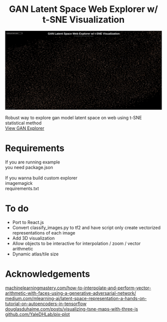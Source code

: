 <h1 align="center">GAN Latent Space Web Explorer w/ t-SNE Visualization</h1>

[![gan-latent-space-web-explorer](assets/index.png?raw=true)](https://www.google.com)

Robust way to explore gan model latent space on web using t-SNE statistical method <br />
[View GAN Explorer](https://pages.github.com/) <br />

# Requirements
If you are running example <br />
you need package.json <br />
<br />
If you wanna build custom explorer <br />
imagemagick <br />
requirements.txt <br />


# To do
- Port to React.js <br />
- Convert classify_images.py to tf2 and have script only create vectorized representations of each image <br />
- Add 3D visualization <br />
- Allow objects to be interactive for interpolation / zoom / vector arithmetic <br />
- Dynamic atlas/tile size <br />

# Acknowledgements
[machinelearningmastery.com/how-to-interpolate-and-perform-vector-arithmetic-with-faces-using-a-generative-adversarial-network/](https://machinelearningmastery.com/how-to-interpolate-and-perform-vector-arithmetic-with-faces-using-a-generative-adversarial-network/) <br />
[medium.com/mlearning-ai/latent-space-representation-a-hands-on-tutorial-on-autoencoders-in-tensorflow](https://medium.com/mlearning-ai/latent-space-representation-a-hands-on-tutorial-on-autoencoders-in-tensorflow-57735a1c0f3f) <br />
[douglasduhaime.com/posts/visualizing-tsne-maps-with-three-js](https://douglasduhaime.com/posts/visualizing-tsne-maps-with-three-js.html) <br />
[github.com/YaleDHLab/pix-plot](https://github.com/YaleDHLab/pix-plot) <br />
